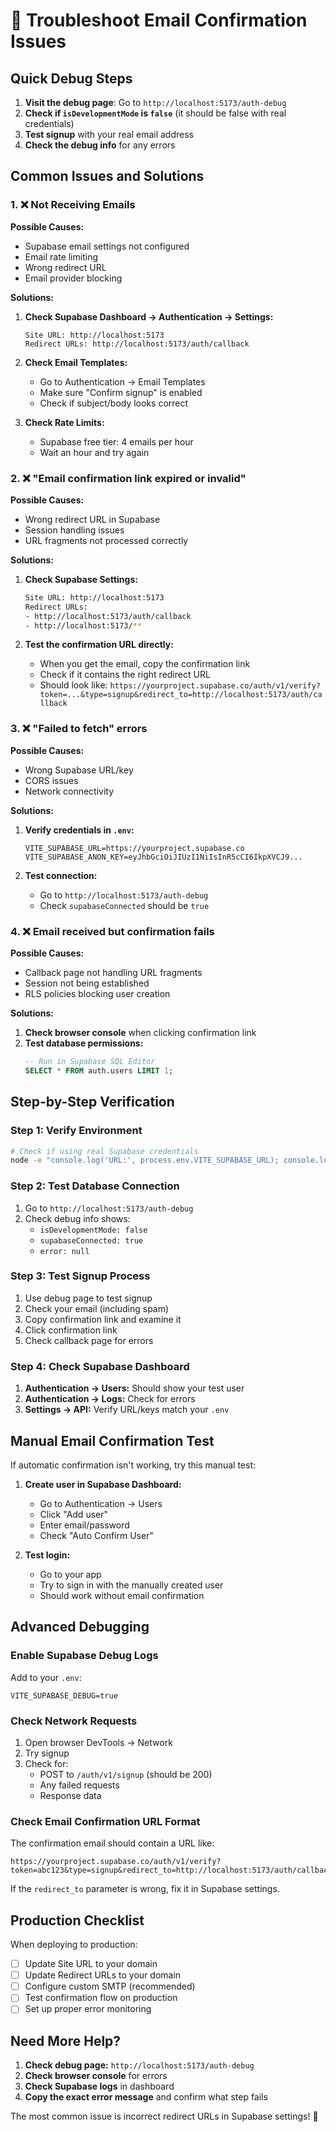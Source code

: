 # 🔧 Troubleshoot Email Confirmation Issues

## Quick Debug Steps

1. **Visit the debug page**: Go to `http://localhost:5173/auth-debug`
2. **Check if `isDevelopmentMode` is `false`** (it should be false with real credentials)
3. **Test signup** with your real email address
4. **Check the debug info** for any errors

## Common Issues and Solutions

### 1. ❌ Not Receiving Emails

**Possible Causes:**
- Supabase email settings not configured
- Email rate limiting
- Wrong redirect URL
- Email provider blocking

**Solutions:**
1. **Check Supabase Dashboard → Authentication → Settings:**
   ```
   Site URL: http://localhost:5173
   Redirect URLs: http://localhost:5173/auth/callback
   ```

2. **Check Email Templates:**
   - Go to Authentication → Email Templates
   - Make sure "Confirm signup" is enabled
   - Check if subject/body looks correct

3. **Check Rate Limits:**
   - Supabase free tier: 4 emails per hour
   - Wait an hour and try again

### 2. ❌ "Email confirmation link expired or invalid"

**Possible Causes:**
- Wrong redirect URL in Supabase
- Session handling issues
- URL fragments not processed correctly

**Solutions:**
1. **Check Supabase Settings:**
   ```bash
   Site URL: http://localhost:5173
   Redirect URLs: 
   - http://localhost:5173/auth/callback
   - http://localhost:5173/**
   ```

2. **Test the confirmation URL directly:**
   - When you get the email, copy the confirmation link
   - Check if it contains the right redirect URL
   - Should look like: `https://yourproject.supabase.co/auth/v1/verify?token=...&type=signup&redirect_to=http://localhost:5173/auth/callback`

### 3. ❌ "Failed to fetch" errors

**Possible Causes:**
- Wrong Supabase URL/key
- CORS issues
- Network connectivity

**Solutions:**
1. **Verify credentials in `.env`:**
   ```env
   VITE_SUPABASE_URL=https://yourproject.supabase.co
   VITE_SUPABASE_ANON_KEY=eyJhbGciOiJIUzI1NiIsInR5cCI6IkpXVCJ9...
   ```

2. **Test connection:**
   - Go to `http://localhost:5173/auth-debug`
   - Check `supabaseConnected` should be `true`

### 4. ❌ Email received but confirmation fails

**Possible Causes:**
- Callback page not handling URL fragments
- Session not being established
- RLS policies blocking user creation

**Solutions:**
1. **Check browser console** when clicking confirmation link
2. **Test database permissions:**
   ```sql
   -- Run in Supabase SQL Editor
   SELECT * FROM auth.users LIMIT 1;
   ```

## Step-by-Step Verification

### Step 1: Verify Environment
```bash
# Check if using real Supabase credentials
node -e "console.log('URL:', process.env.VITE_SUPABASE_URL); console.log('Key starts with:', process.env.VITE_SUPABASE_ANON_KEY?.substring(0, 20));"
```

### Step 2: Test Database Connection
1. Go to `http://localhost:5173/auth-debug`
2. Check debug info shows:
   - `isDevelopmentMode: false`
   - `supabaseConnected: true`
   - `error: null`

### Step 3: Test Signup Process
1. Use debug page to test signup
2. Check your email (including spam)
3. Copy confirmation link and examine it
4. Click confirmation link
5. Check callback page for errors

### Step 4: Check Supabase Dashboard
1. **Authentication → Users:** Should show your test user
2. **Authentication → Logs:** Check for errors
3. **Settings → API:** Verify URL/keys match your `.env`

## Manual Email Confirmation Test

If automatic confirmation isn't working, try this manual test:

1. **Create user in Supabase Dashboard:**
   - Go to Authentication → Users
   - Click "Add user"
   - Enter email/password
   - Check "Auto Confirm User"

2. **Test login:**
   - Go to your app
   - Try to sign in with the manually created user
   - Should work without email confirmation

## Advanced Debugging

### Enable Supabase Debug Logs
Add to your `.env`:
```env
VITE_SUPABASE_DEBUG=true
```

### Check Network Requests
1. Open browser DevTools → Network
2. Try signup
3. Check for:
   - POST to `/auth/v1/signup` (should be 200)
   - Any failed requests
   - Response data

### Check Email Confirmation URL Format
The confirmation email should contain a URL like:
```
https://yourproject.supabase.co/auth/v1/verify?token=abc123&type=signup&redirect_to=http://localhost:5173/auth/callback
```

If the `redirect_to` parameter is wrong, fix it in Supabase settings.

## Production Checklist

When deploying to production:
- [ ] Update Site URL to your domain
- [ ] Update Redirect URLs to your domain  
- [ ] Configure custom SMTP (recommended)
- [ ] Test confirmation flow on production
- [ ] Set up proper error monitoring

## Need More Help?

1. **Check debug page:** `http://localhost:5173/auth-debug`
2. **Check browser console** for errors
3. **Check Supabase logs** in dashboard
4. **Copy the exact error message** and confirm what step fails

The most common issue is incorrect redirect URLs in Supabase settings! 🎯